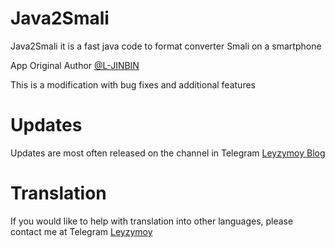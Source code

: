 # Java2Smali
Java2Smali it is a fast java code to format converter Smali on a smartphone 

App Original Author [@L-JINBIN](https://github.com/L-JINBIN)



This is a modification with bug fixes and additional features

# Updates
Updates are most often released on the channel in Telegram [Leyzymoy Blog](https://t.me/leyzymoy_blog)

# Translation
If you would like to help with translation into other languages, please contact me at Telegram [Leyzymoy](https://t.me/Leyzymoy)
